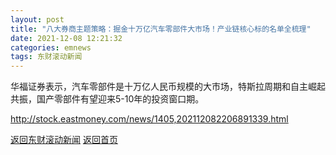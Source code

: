 ```yaml
---
layout: post
title: "八大券商主题策略：掘金十万亿汽车零部件大市场！产业链核心标的名单全梳理"
date: 2021-12-08 12:21:32
categories: emnews
tags: 东财滚动新闻
---
```


华福证券表示，汽车零部件是十万亿人民币规模的大市场，特斯拉周期和自主崛起共振，国产零部件有望迎来5-10年的投资窗口期。

<http://stock.eastmoney.com/news/1405,202112082206891339.html>

[返回东财滚动新闻](//finews.withounder.com/emnews/)
[返回首页](//finews.withounder.com/)
